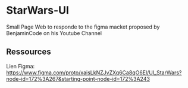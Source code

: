 # StarWars-UI
Small Page Web to responde to the figma macket proposed by BenjaminCode on his Youtube Channel


## Ressources

Lien Figma: https://www.figma.com/proto/xaisLkNZJvZXq6Ca8qO6El/UI_StarWars?node-id=172%3A267&starting-point-node-id=172%3A243

